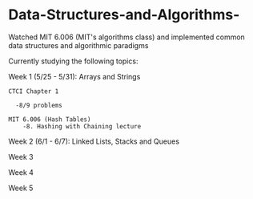 # Data-Structures-and-Algorithms-
Watched MIT 6.006 (MIT's algorithms class) and implemented common data structures and algorithmic paradigms

Currently studying the following topics:

Week 1 (5/25 - 5/31): Arrays and Strings

    CTCI Chapter 1
  
      -8/9 problems 
    
    MIT 6.006 (Hash Tables) 
        -8. Hashing with Chaining lecture
  

Week 2 (6/1 - 6/7): Linked Lists, Stacks and Queues

Week 3 

Week 4 

Week 5 

